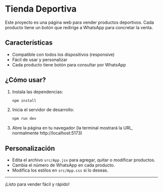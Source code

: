 # Tienda Deportiva

Este proyecto es una página web para vender productos deportivos. Cada producto tiene un botón que redirige a WhatsApp para concretar la venta.

## Características

- Compatible con todos los dispositivos (responsive)
- Fácil de usar y personalizar
- Cada producto tiene botón para consultar por WhatsApp

## ¿Cómo usar?

1. Instala las dependencias:

   ```powershell
   npm install
   ```

2. Inicia el servidor de desarrollo:

   ```powershell
   npm run dev
   ```

3. Abre la página en tu navegador (la terminal mostrará la URL, normalmente http://localhost:5173)

## Personalización

- Edita el archivo `src/App.jsx` para agregar, quitar o modificar productos.
- Cambia el número de WhatsApp en cada producto.
- Modifica los estilos en `src/App.css` si lo deseas.

---

¡Listo para vender fácil y rápido!
